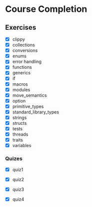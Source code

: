 # Course Completion

## Exercises

 -[x] clippy
 -[x] collections
 -[x] conversions
 -[x] enums
 -[x] error handling
 -[x] functions
 -[x] generics
 -[x] if
 -[x] macros
 -[x] modules
 -[x] move_semantics
 -[x] option
 -[X] primitive_types
 -[x] standard_library_types
 -[x] strings
 -[x] structs
 -[x] tests
 -[x] threads
 -[x] traits
 -[x] variables
 
 ### Quizes
 
 -[x] quiz1
 -[x] quiz2
 -[x] quiz3
 -[x] quiz4
 